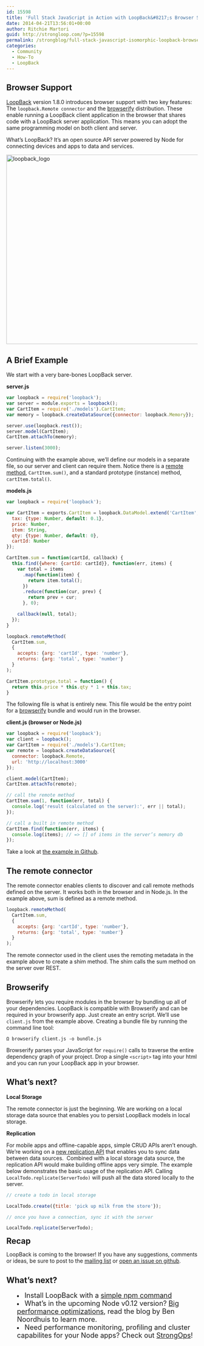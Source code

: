 ```yaml
---
id: 15598
title: 'Full Stack JavaScript in Action with LoopBack&#8217;s Browser Support'
date: 2014-04-21T13:56:01+00:00
author: Ritchie Martori
guid: http://strongloop.com/?p=15598
permalink: /strongblog/full-stack-javascript-isomorphic-loopback-browse/
categories:
  - Community
  - How-To
  - LoopBack
---
```

<h2 dir="ltr">
  <strong>Browser Support</strong>
</h2>

[LoopBack](http://loopback.io) version 1.8.0 introduces browser support with two key features: The `loopback.Remote connector` and the [browserify](http://browserify.org/) distribution. These enable running a LoopBack client application in the browser that shares code with a LoopBack server application. This means you can adopt the same programming model on both client and server.

What&#8217;s LoopBack? It&#8217;s an open source API server powered by Node for connecting devices and apps to data and services.

[<img class="aligncenter size-full wp-image-14996" alt="loopback_logo" src="{{site.url}}/blog-assets/2014/04/loopback_logo.png" width="1590" height="498"  />]({{site.url}}/blog-assets/2014/04/loopback_logo.png)

<!--more-->

<h2 dir="ltr">
  <strong>A Brief Example</strong>
</h2>

We start with a very bare-bones LoopBack server.

**server.js**

```js
var loopback = require('loopback');
var server = module.exports = loopback();
var CartItem = require('./models').CartItem;
var memory = loopback.createDataSource({connector: loopback.Memory});

server.use(loopback.rest());
server.model(CartItem);
CartItem.attachTo(memory);

server.listen(3000);
```

Continuing with the example above, we’ll define our models in a separate file, so our server and client can require them. Notice there is a [remote method](http://docs.strongloop.com/display/DOC/Remote+methods+and+hooks), `CartItem.sum()`, and a standard prototype (instance) method, `cartItem.total()`.

**models.js**

```js
var loopback = require('loopback');

var CartItem = exports.CartItem = loopback.DataModel.extend('CartItem', {
  tax: {type: Number, default: 0.1},
  price: Number,
  item: String,
  qty: {type: Number, default: 0},
  cartId: Number
});

CartItem.sum = function(cartId, callback) {
  this.find({where: {cartId: cartId}}, function(err, items) {
    var total = items
      .map(function(item) {
        return item.total();
      })
      .reduce(function(cur, prev) {
        return prev + cur;
      }, 0);

    callback(null, total);
  });
}

loopback.remoteMethod(
  CartItem.sum,
  {
    accepts: {arg: 'cartId', type: 'number'},
    returns: {arg: 'total', type: 'number'}
  }
);

CartItem.prototype.total = function() {
  return this.price * this.qty * 1 + this.tax;
}
```

The following file is what is entirely new. This file would be the entry point for a [browserify](http://browserify.org/) bundle and would run in the browser.

**client.js (browser or Node.js)**

```js
var loopback = require('loopback');
var client = loopback();
var CartItem = require('./models').CartItem;
var remote = loopback.createDataSource({
  connector: loopback.Remote,
  url: 'http://localhost:3000'
});

client.model(CartItem);
CartItem.attachTo(remote);

// call the remote method
CartItem.sum(1, function(err, total) {
  console.log('result (calculated on the server):', err || total);
});

// call a built in remote method
CartItem.find(function(err, items) {
  console.log(items); // => [] of items in the server’s memory db
});
```

Take a look at [the example in Github](https://github.com/strongloop/loopback/tree/master/example/client-server).

<h2 dir="ltr">
  <strong>The remote connector</strong>
</h2>

The remote connector enables clients to discover and call remote methods defined on the server. It works both in the browser and in Node.js. In the example above, sum is defined as a remote method.

```js
loopback.remoteMethod(
  CartItem.sum,
  {
    accepts: {arg: 'cartId', type: 'number'},
    returns: {arg: 'total', type: 'number'}
  }
);
```

The remote connector used in the client uses the remoting metadata in the example above to create a shim method. The shim calls the sum method on the server over REST.

<h2 dir="ltr">
  <strong>Browserify</strong>
</h2>

Browserify lets you require modules in the browser by bundling up all of your dependencies. LoopBack is compatible with Browserify and can be required in your browserify app. Just create an entry script. We’ll use `client.js` from the example above. Creating a bundle file by running the command line tool:

`Ω browserify client.js -o bundle.js`

Browserify parses your JavaScript for `require()` calls to traverse the entire dependency graph of your project. Drop a single `<script>` tag into your html and you can run your LoopBack app in your browser.

<h2 dir="ltr">
  <strong>What’s next?</strong>
</h2>

**Local Storage**

The remote connector is just the beginning. We are working on a local storage data source that enables you to persist LoopBack models in local storage.

**Replication**

For mobile apps and offline-capable apps, simple CRUD APIs aren’t enough. We’re working on a [new replication API](https://github.com/strongloop/loopback/pull/153) that enables you to sync data between data sources.  Combined with a local storage data source, the replication API would make building offline apps very simple. The example below demonstrates the basic usage of the replication API. Calling `LocalTodo.replicate(ServerTodo)` will push all the data stored locally to the server.

```js
// create a todo in local storage

LocalTodo.create({title: 'pick up milk from the store'});

// once you have a connection, sync it with the server

LocalTodo.replicate(ServerTodo);
```

<strong style="font-size: 1.5em;">Recap</strong>

LoopBack is coming to the browser! If you have any suggestions, comments or ideas, be sure to post to the [mailing list](https://groups.google.com/forum/#!forum/loopbackjs) or [open an issue on github](https://github.com/strongloop/loopback/issues?state=open).

## **What’s next?**

<li style="margin-left: 2em;">
  <span style="font-size: 18px;">Install LoopBack with a <a href="http://strongloop.com/get-started/">simple npm command</a></span>
</li>
<li style="margin-left: 2em;">
  <span style="font-size: 18px;">What’s in the upcoming Node v0.12 version? <a href="http://strongloop.com/strongblog/performance-node-js-v-0-12-whats-new/">Big performance optimizations</a>, read the blog by Ben Noordhuis to learn more.</span>
</li>
<li style="margin-left: 2em;">
  <span style="font-size: 18px;">Need performance monitoring, profiling and cluster capabilites for your Node apps? Check out <a href="http://strongloop.com/node-js-performance/strongops/">StrongOps</a>!</span>
</li>

&nbsp;